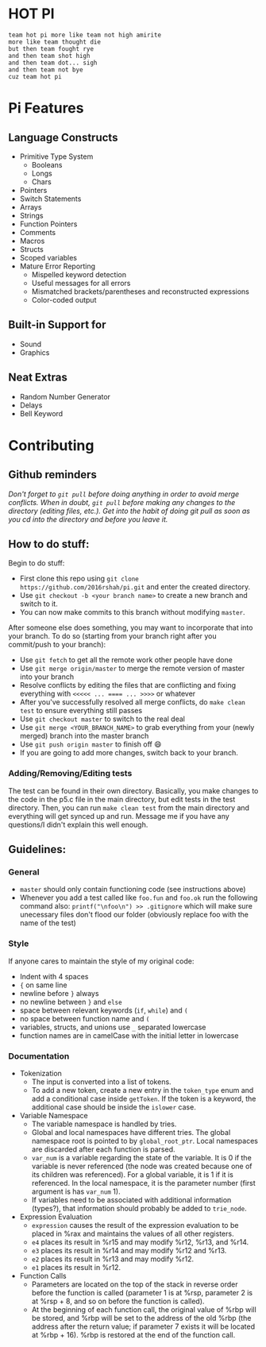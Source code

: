# HOT PI

```
team hot pi more like team not high amirite
more like team thought die
but then team fought rye
and then team shot high
and then team dot... sigh
and then team not bye
cuz team hot pi
```

# Pi Features

## Language Constructs
- Primitive Type System
  - Booleans
  - Longs
  - Chars
- Pointers
- Switch Statements
- Arrays
- Strings
- Function Pointers
- Comments
- Macros
- Structs
- Scoped variables
- Mature Error Reporting
  - Mispelled keyword detection
  - Useful messages for all errors
  - Mismatched brackets/parentheses and reconstructed expressions
  - Color-coded output
 
## Built-in Support for
- Sound
- Graphics

## Neat Extras
- Random Number Generator
- Delays
- Bell Keyword


# Contributing

## Github reminders

*Don't forget to `git pull` before doing anything in order to avoid merge conflicts. When in doubt, `git pull` before making any changes to the directory (editing files, etc.). Get into the habit of doing git pull as soon as you cd into the directory and before you leave it.*

## How to do stuff:

Begin to do stuff:

- First clone this repo using `git clone https://github.com/2016rshah/pi.git` and enter the created directory.
- Use `git checkout -b <your branch name>` to create a new branch and switch to it.
- You can now make commits to this branch without modifying `master`.

After someone else does something, you may want to incorporate that into your branch. To do so (starting from your branch right after you commit/push to your branch):

- Use `git fetch` to get all the remote work other people have done
- Use `git merge origin/master` to merge the remote version of master into your branch
- Resolve conflicts by editing the files that are conflicting and fixing everything with `<<<<< ... ==== ... >>>>` or whatever
- After you've successfully resolved all merge conflicts, do `make clean test` to ensure everything still passes
- Use `git checkout master` to switch to the real deal
- Use `git merge <YOUR_BRANCH_NAME>` to grab everything from your (newly merged) branch into the master branch
- Use `git push origin master` to finish off :smile:
- If you are going to add more changes, switch back to your branch.


### Adding/Removing/Editing tests

The test can be found in their own directory. Basically, you make changes to the code in the p5.c file in the main directory, but edit tests in the test directory. Then, you can run `make clean test` from the main directory and everything will get synced up and run. Message me if you have any questions/I didn't explain this well enough. 

## Guidelines:

### General
- `master` should only contain functioning code (see instructions above)
- Whenever you add a test called like `foo.fun` and `foo.ok` run the following command also: `printf("\nfoo\n") >> .gitignore` which will make sure unecessary files don't flood our folder (obviously replace foo with the name of the test)

### Style 
If anyone cares to maintain the style of my original code:
- Indent with 4 spaces
- `{` on same line
- newline before `}` always
- no newline between `}` and `else`
- space between relevant keywords (`if`, `while`) and `(`
- no space between function name and `(`
- variables, structs, and unions use `_` separated lowercase
- function names are in camelCase with the initial letter in lowercase

### Documentation
- Tokenization
  - The input is converted into a list of tokens. 
  - To add a new token, create a new entry in the `token_type` enum and add a conditional case inside `getToken`. If the token is a keyword, the additional case should be inside the `islower` case.
- Variable Namespace
  - The variable namespace is handled by tries.
  - Global and local namespaces have different tries. The global namespace root is pointed to by `global_root_ptr`. Local namespaces are discarded after each function is parsed.
  - `var_num` is a variable regarding the state of the variable. It is 0 if the variable is never referenced (the node was created because one of its children was referenced). For a global variable, it is 1 if it is referenced. In the local namespace, it is the parameter number (first argument is has `var_num` 1). 
  - If variables need to be associated with additional information (types?), that information should probably be added to `trie_node`.
- Expression Evaluation
  - `expression` causes the result of the expression evaluation to be placed in %rax and maintains the values of all other registers.
  - `e4` places its result in %r15 and may modify %r12, %r13, and %r14.
  - `e3` places its result in %r14 and may modify %r12 and %r13.
  - `e2` places its result in %r13 and may modify %r12.
  - `e1` places its result in %r12.
- Function Calls
  - Parameters are located on the top of the stack in reverse order before the function is called (parameter 1 is at %rsp, parameter 2 is at %rsp + 8, and so on before the function is called).
  - At the beginning of each function call, the original value of %rbp will be stored, and %rbp will be set to the address of the old %rbp (the address after the return value; if parameter 7 exists it will be located at %rbp + 16). %rbp is restored at the end of the function call.
